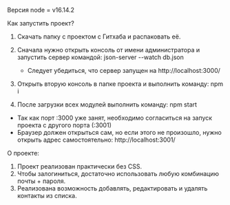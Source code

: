 Версия node = v16.14.2

Как запустить проект?

1. Скачать папку с проектом с Гитхаба и распаковать её.

2. Сначала нужно открыть консоль от имени администратора и запустить сервер командой: json-server --watch db.json
   * Следует убедиться, что сервер запущен на http://localhost:3000/

3. Открыть вторую консоль в папке проекта и выполнить команду: npm i

4. После загрузки всех модулей выполнить команду: npm start
 * Так как порт :3000 уже занят, необходимо согласиться на запуск проекта с другого порта (:3001)
 * Браузер должен открыться сам, но если этого не произошло, нужно открыть адрес самостоятельно: http://localhost:3001/


О проекте:

1. Проект реализован практически без CSS.
2. Чтобы залогиниться, достаточно использовать любую комбинацию почты + пароля.
3. Реализована возможность добавлять, редактировать и удалять контакты из списка.
